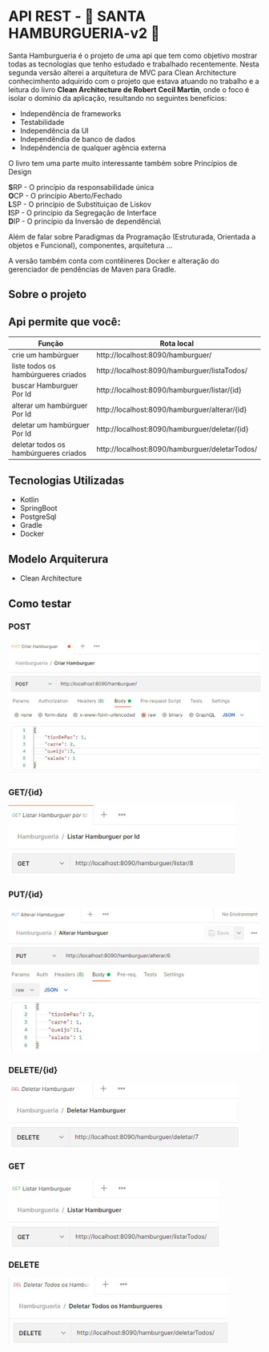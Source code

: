 # API REST - :hamburger: SANTA HAMBURGUERIA-v2 :hamburger:

Santa Hamburgueria é o projeto de uma api que tem como objetivo mostrar todas as tecnologias que
tenho estudado e trabalhado recentemente. Nesta segunda versão alterei a arquitetura de MVC para
Clean Architecture conhecimhento adquirido com o projeto que estava atuando no trabalho e a leitura do livro
**Clean Architecture de Robert Cecil Martin**, onde o foco é isolar o domínio da aplicação, resultando no seguintes benefícios:

 - Independência de frameworks
 - Testabilidade
 - Independência da UI
 - Independêndia de banco de dados
 - Indepêndencia de qualquer agência externa

O livro tem uma parte muito interessante também sobre Princípios de Design
 
 **S**RP - O princípio da responsabilidade única\
 **O**CP - O princípio Aberto/Fechado\
 **L**SP - O princípio de Substituiçao de Liskov\
 **I**SP - O princípio da Segregação de Interface\
 **D**IP - O princípio da Inversão de dependência\
 

Além de falar sobre Paradigmas da Programação (Estruturada, Orientada a objetos e Funcional), componentes, arquitetura ...

A versão também conta com contêineres Docker e alteração do gerenciador de pendências de Maven para Gradle.

## Sobre o projeto

## Api permite que você:
|Função                                 |        Rota local                               |
|---------------------------------------|-------------------------------------------------|
| crie um hambúrguer                    |  http://localhost:8090/hamburguer/              |
| liste todos os hambúrgueres criados   |  http://localhost:8090/hamburguer/listaTodos/   |
| buscar Hamburguer Por Id              |  http://localhost:8090/hamburguer/listar/{id}   |
| alterar um hambúrguer Por Id          |  http://localhost:8090/hamburguer/alterar/{id}  |
| deletar um hambúrguer Por Id          |  http://localhost:8090/hamburguer/deletar/{id}  |
| deletar todos os hambúrgueres criados |  http://localhost:8090/hamburguer/deletarTodos/ |

## Tecnologias Utilizadas

 - Kotlin
 - SpringBoot
 - PostgreSql
 - Gradle
 - Docker

## Modelo Arquiterura

 - Clean Architecture

## Como testar

### POST
![](src/img/testePost.jpg)
### GET/{id}
![](src/img/testGetId.jpg)
### PUT/{id}
![](src/img/testPutId.jpg)
### DELETE/{id}
![](src/img/testDeleteId.jpg)
### GET
![](src/img/testeListarTodos.jpg)
### DELETE
![](src/img/testDeleteTodos.jpg)